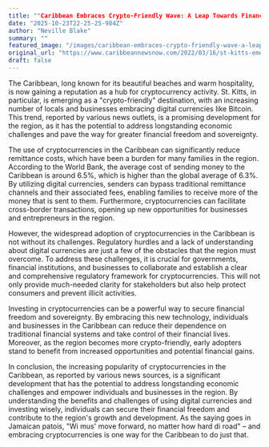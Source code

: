 ```yaml
---
title: ""Caribbean Embraces Crypto-Friendly Wave: A Leap Towards Financial Freedom and Sovereignty""
date: "2025-10-23T22-25-25-984Z"
author: "Neville Blake"
summary: ""
featured_image: "/images/caribbean-embraces-crypto-friendly-wave-a-leap-towards-financial-freedom-and-sovereignty-2025-10-23T22-25-25-984Z/header.jpg"
original_url: "https://www.caribbeannewsnow.com/2022/03/16/st-kitts-emerges-as-a-crypto-friendly-destination-in-the-caribbean/"
draft: false
---
```


The Caribbean, long known for its beautiful beaches and warm hospitality, is now gaining a reputation as a hub for cryptocurrency activity. St. Kitts, in particular, is emerging as a "crypto-friendly" destination, with an increasing number of locals and businesses embracing digital currencies like Bitcoin. This trend, reported by various news outlets, is a promising development for the region, as it has the potential to address longstanding economic challenges and pave the way for greater financial freedom and sovereignty.

The use of cryptocurrencies in the Caribbean can significantly reduce remittance costs, which have been a burden for many families in the region. According to the World Bank, the average cost of sending money to the Caribbean is around 6.5%, which is higher than the global average of 6.3%. By utilizing digital currencies, senders can bypass traditional remittance channels and their associated fees, enabling families to receive more of the money that is sent to them. Furthermore, cryptocurrencies can facilitate cross-border transactions, opening up new opportunities for businesses and entrepreneurs in the region.

However, the widespread adoption of cryptocurrencies in the Caribbean is not without its challenges. Regulatory hurdles and a lack of understanding about digital currencies are just a few of the obstacles that the region must overcome. To address these challenges, it is crucial for governments, financial institutions, and businesses to collaborate and establish a clear and comprehensive regulatory framework for cryptocurrencies. This will not only provide much-needed clarity for stakeholders but also help protect consumers and prevent illicit activities.

Investing in cryptocurrencies can be a powerful way to secure financial freedom and sovereignty. By embracing this new technology, individuals and businesses in the Caribbean can reduce their dependence on traditional financial systems and take control of their financial lives. Moreover, as the region becomes more crypto-friendly, early adopters stand to benefit from increased opportunities and potential financial gains.

In conclusion, the increasing popularity of cryptocurrencies in the Caribbean, as reported by various news sources, is a significant development that has the potential to address longstanding economic challenges and empower individuals and businesses in the region. By understanding the benefits and challenges of using digital currencies and investing wisely, individuals can secure their financial freedom and contribute to the region's growth and development. As the saying goes in Jamaican patois, "Wi mus' move forward, no matter how hard di road" – and embracing cryptocurrencies is one way for the Caribbean to do just that.
